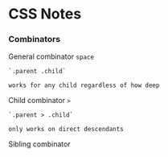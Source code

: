 # CSS Notes

### Combinators
General combinator `space`

	`.parent .child`

	works for any child regardless of how deep

Child combinator `>`

	`.parent > .child`
  
	only works on direct descendants

Sibling combinator
